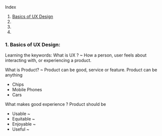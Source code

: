 Index
1. [Basics of UX Design](#1)
2. 
3. 
4. 

### <a name="1">1.  Basics of UX Design:  </a>
Learning the keywords:
What is UX ? ~ How a person, user feels about interacting with, or experiencing a product. 

What is Product? ~ Product can be good, service or feature. Product can be anything
- Chips
- Mobile Phones
- Cars

What makes good experience ? 
Product should be
- Usable ~ 
- Equitable ~ 
- Enjoyable ~ 
- Useful ~ 
